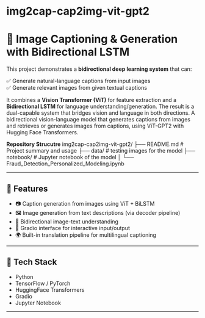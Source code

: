 # img2cap-cap2img-vit-gpt2
# 🧠 Image Captioning & Generation with Bidirectional LSTM

This project demonstrates a **bidirectional deep learning system** that can:

✅ Generate natural-language captions from input images  
✅ Generate relevant images from given textual captions  

It combines a **Vision Transformer (ViT)** for feature extraction and a **Bidirectional LSTM** for language understanding/generation.
The result is a dual-capable system that bridges vision and language in both directions. 
A bidirectional vision-language model that generates captions from images and retrieves or generates images from captions, using ViT-GPT2 with Hugging Face Transformers.

**Repository Strucutre**
img2cap-cap2img-vit-gpt2/
├── README.md                          # Project summary and usage
├── data/                              # testing images for the model
├── notebook/                          # Jupyter notebook of the model
│   └── Fraud_Detection_Personalized_Modeling.ipynb

---

## 🚀 Features

- 📷 Caption generation from images using ViT + BiLSTM
- 🖼️ Image generation from text descriptions (via decoder pipeline)
- 🧠 Bidirectional image-text understanding
- 🧪 Gradio interface for interactive input/output
- 🌍 Built-in translation pipeline for multilingual captioning

---

## 🧰 Tech Stack

- Python
- TensorFlow / PyTorch
- HuggingFace Transformers
- Gradio
- Jupyter Notebook

---
